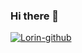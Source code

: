 ### Hi there 👋
[![Lorin-github](https://github-readme-stats.vercel.app/api?username=aqiao-jashel)](https://github.com/anuraghazra/github-readme-stats)
